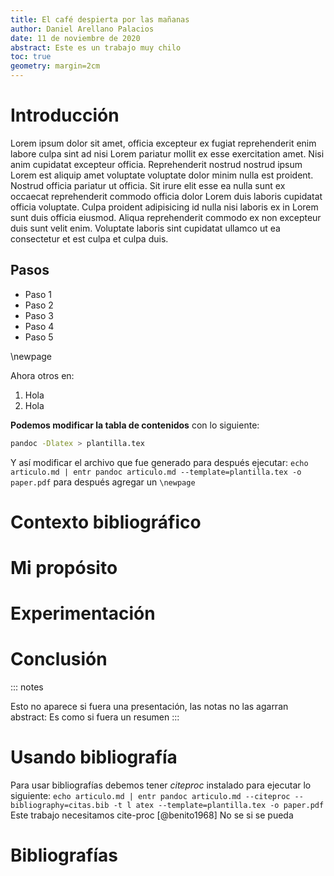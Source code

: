 ```yaml
---
title: El café despierta por las mañanas
author: Daniel Arellano Palacios
date: 11 de noviembre de 2020
abstract: Este es un trabajo muy chilo
toc: true
geometry: margin=2cm
---
```


# Introducción

<!--
Estos son comentarios de HTML pero vale para todo lo que sea pandoc 😜
-->

Lorem ipsum dolor sit amet, officia excepteur ex fugiat reprehenderit enim
labore culpa sint ad nisi Lorem pariatur mollit ex esse exercitation amet. Nisi
anim cupidatat excepteur officia. Reprehenderit nostrud nostrud ipsum Lorem est
aliquip amet voluptate voluptate dolor minim nulla est proident. Nostrud
officia pariatur ut officia. Sit irure elit esse ea nulla sunt ex occaecat
reprehenderit commodo officia dolor Lorem duis laboris cupidatat officia
voluptate. Culpa proident adipisicing id nulla nisi laboris ex in Lorem sunt
duis officia eiusmod. Aliqua reprehenderit commodo ex non excepteur duis sunt
velit enim. Voluptate laboris sint cupidatat ullamco ut ea consectetur et est
culpa et culpa duis.

## Pasos

- Paso 1
- Paso 2
- Paso 3
- Paso 4
- Paso 5

\newpage

Ahora otros en:

1. Hola
2. Hola

**Podemos modificar la tabla de contenidos** con lo siguiente:

```bash
pandoc -Dlatex > plantilla.tex
```

Y así modificar el archivo que fue generado para después ejecutar: `echo
articulo.md | entr pandoc articulo.md --template=plantilla.tex -o paper.pdf`
para después agregar un `\newpage`

# Contexto bibliográfico

# Mi propósito

# Experimentación

# Conclusión

::: notes

Esto no aparece si fuera una presentación, las notas no las agarran
abstract: Es como si fuera un resumen
:::

# Usando bibliografía

Para usar bibliografías debemos tener _citeproc_ instalado para ejecutar lo
siguiente: `echo articulo.md | entr pandoc articulo.md --citeproc
--bibliography=citas.bib -t l atex --template=plantilla.tex -o paper.pdf` Este
trabajo necesitamos cite-proc [@benito1968]
No se si se pueda

# Bibliografías
